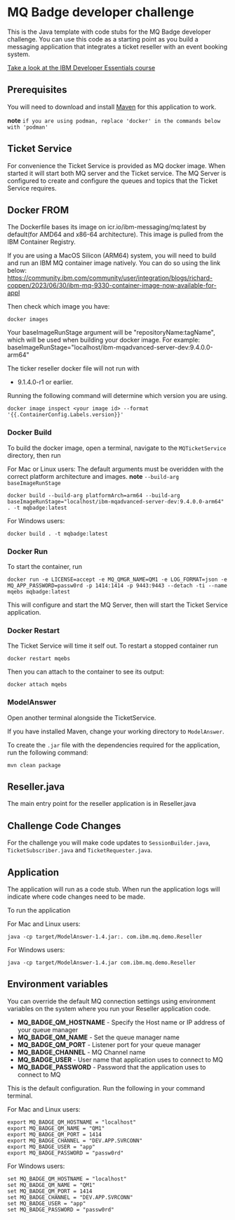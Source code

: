 # MQ Badge developer challenge
This is the Java template with code stubs for the MQ Badge developer challenge. You can use this code as a starting point as you build a messaging application that integrates a ticket reseller with an event booking system.

[Take a look at the IBM Developer Essentials course](https://ibm.biz/mq-badge)

## Prerequisites
You will need to download and install [Maven](https://maven.apache.org/download.cgi) for this application to work.

**note** `if you are using podman, replace 'docker' in the commands below with 'podman'`

## Ticket Service
For convenience the Ticket Service is provided as MQ docker image. When started it will start
both MQ server and the Ticket service. The MQ Server is configured to create and configure the
queues and topics that the Ticket Service requires.

## Docker FROM 
The Dockerfile bases its image on icr.io/ibm-messaging/mq:latest by default(for AMD64 and x86-64 architecture). 
This image is pulled from the IBM Container Registry.

If you are using a MacOS Silicon (ARM64) system, you will need to build and run an IBM MQ container image natively.
You can do so using the link below:
https://community.ibm.com/community/user/integration/blogs/richard-coppen/2023/06/30/ibm-mq-9330-container-image-now-available-for-appl

Then check which image you have:
````
docker images
````
Your baseImageRunStage argument will be "repositoryName:tagName", which will be used when building your docker image.
For example:
baseImageRunStage="localhost/ibm-mqadvanced-server-dev:9.4.0.0-arm64"


The ticker reseller docker file will not run with
* 9.1.4.0-r1
or earlier.

Running the following command will determine which version you are using.

````
docker image inspect <your image id> --format '{{.ContainerConfig.Labels.version}}'
````

### Docker Build
To build the docker image, open a terminal, navigate to the `MQTicketService`
directory, then run

For Mac or Linux users:
The default arguments must be overidden with the correct platform architecture and images.
**note** `--build-arg baseImageRunStage` 
````
docker build --build-arg platformArch=arm64 --build-arg baseImageRunStage="localhost/ibm-mqadvanced-server-dev:9.4.0.0-arm64" . -t mqbadge:latest
````

For Windows users:
````
docker build . -t mqbadge:latest
````     

### Docker Run
To start the container, run

````
docker run -e LICENSE=accept -e MQ_QMGR_NAME=QM1 -e LOG_FORMAT=json -e MQ_APP_PASSWORD=passw0rd -p 1414:1414 -p 9443:9443 --detach -ti --name mqebs mqbadge:latest
````

This will configure and start the MQ Server, then will start the Ticket Service application.

### Docker Restart
The Ticket Service will time it self out. To restart a stopped container run

````
docker restart mqebs
````
Then you can attach to the container to see its output:
````
docker attach mqebs
````

### ModelAnswer
Open another terminal alongside the TicketService.

If you have installed Maven, change your working directory to `ModelAnswer`.

To create the `.jar` file with the dependencies required for the application, run the following command:

````
mvn clean package
````

## Reseller.java
The main entry point for the reseller application is in Reseller.java

## Challenge Code Changes
For the challenge you will make code updates to `SessionBuilder.java`,
`TicketSubscriber.java` and `TicketRequester.java`.

## Application
The application will run as a code stub. When run the application logs will
indicate where code changes need to be made.

To run the application

For Mac and Linux users:
````
java -cp target/ModelAnswer-1.4.jar:. com.ibm.mq.demo.Reseller
````
For Windows users:
````
java -cp target/ModelAnswer-1.4.jar com.ibm.mq.demo.Reseller
````

## Environment variables
You can override the default MQ connection settings using environment variables on the system where you run your Reseller application code.

* **MQ_BADGE_QM_HOSTNAME** - Specify the Host name or IP address of your queue manager
* **MQ_BADGE_QM_NAME** - Set the queue manager name
* **MQ_BADGE_QM_PORT** - Listener port for your queue manager
* **MQ_BADGE_CHANNEL** - MQ Channel name
* **MQ_BADGE_USER** - User name that application uses to connect to MQ
* **MQ_BADGE_PASSWORD** - Password that the application uses to connect to MQ

This is the default configuration. Run the following in your command terminal.

For Mac and Linux users:
```
export MQ_BADGE_QM_HOSTNAME = "localhost"
export MQ_BADGE_QM_NAME = "QM1"
export MQ_BADGE_QM_PORT = 1414
export MQ_BADGE_CHANNEL = "DEV.APP.SVRCONN"
export MQ_BADGE_USER = "app"
export MQ_BADGE_PASSWORD = "passw0rd"
```

For Windows users:
```
set MQ_BADGE_QM_HOSTNAME = "localhost"
set MQ_BADGE_QM_NAME = "QM1"
set MQ_BADGE_QM_PORT = 1414
set MQ_BADGE_CHANNEL = "DEV.APP.SVRCONN"
set MQ_BADGE_USER = "app"
set MQ_BADGE_PASSWORD = "passw0rd"
```